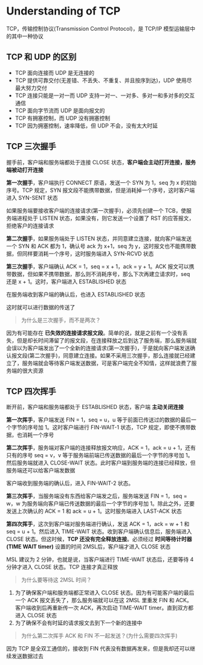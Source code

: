# Understanding of TCP

TCP，传输控制协议(Transmission Control Protocol)，是 TCP/IP 模型运输层中的其中一种协议

## TCP 和 UDP 的区别

- TCP 面向连接而 UDP 是无连接的
- TCP 提供可靠交付(无差错、不丢失、不重复、并且按序到达)，UDP 使用尽最大努力交付
- TCP 连接只能是一对一而 UDP 支持一对一、一对多、多对一和多对多的交互通信
- TCP 面向字节流而 UDP 是面向报文的
- TCP 有拥塞控制，而 UDP 没有拥塞控制
- TCP 因为拥塞控制，速率降低，但 UDP 不会，没有太大时延

## TCP 三次握手

握手前，客户端和服务端都处于连接 CLOSE 状态，**客户端会主动打开连接，服务端被动打开连接**

**第一次握手**，客户端执行 CONNECT 原语，发送一个 SYN 为 1，seq 为 x 的初始序号。TCP 规定，SYN 报文段不能携带数据，但是消耗掉一个序号，这时客户端进入 SYN-SENT 状态

如果服务端要接收客户端的连接请求(第一次握手)，必须先创建一个 TCB，使服务端进程处于 LISTEN 状态，如果没有，则它发送一个设置了 RST 的应答报文，拒绝客户的连接请求

**第二次握手**，如果服务端处于 LISTEN 状态，并同意建立连接，就向客户端发送一个 SYN 和 ACK 都为 1，确认号 ack 为 x+1，seq 为 y，这时报文也不能携带数据，但同样要消耗一个序号，这时服务端进入 SYN-RCVD 状态

**第三次握手**，客户端确认 ACK = 1，seq = x + 1，ack = y + 1。ACK 报文可以携带数据，但如果不携带数据，那么则不消耗序号，那么下次再建立请求时，seq 还是 x + 1。这时，客户端进入 ESTABLISHED 状态

在服务端收到客户端的确认后，也进入 ESTABLISHED 状态

这时就可以进行数据的传送了

> 为什么是三次握手，而不是两次？

因为有可能存在 **已失效的连接请求报文段**。简单的说，就是之前有一个没有丢失，但是却长时间滞留了的报文段，在连接释放之后到达了服务端，那么服务端就会误以为客户端发出了一个全新的连接请求(第一次握手)，于是就向客户端发送确认报文段(第二次握手)，同意建立连接。如果不采用三次握手，那么连接就已经建立了，服务端就会等待客户端发送数据，可是客户端完全不知情，这样就浪费了服务端的很大资源

## TCP 四次挥手

断开前，客户端和服务端都处于 ESTABLISHED 状态，客户端 **主动关闭连接**

**第一次挥手**，客户端发送 FIN = 1，seq = u，u 等于前面已传送过的数据的最后一个字节的序号加 1。这时客户端进行 FIN-WAIT-1 状态，TCP 规定，即使不携带数据，也消耗一个序号

**第二次挥手**，服务端对客户端的连接释放报文响应，ACK = 1，ack = u + 1，还有只有的序号 seq = v，v 等于服务端前端已传送数据的最后一个字节的序号加 1。然后服务端就进入 CLOSE-WAIT 状态。此时客户端到服务端的连接已经释放，但服务端还可以给客户端发数据

客户端收到服务端的确认后，进入 FIN-WAIT-2 状态。

**第三次挥手**，当服务端没有东西给客户端发之后，服务端发送 FIN = 1，seq = w，w 为服务端向客户端已传送数据的最后一个字节的序号加 1。除此之外，还要发送上次确认的 ACK = 1 和 ack = u + 1。这时服务端进入 LAST-ACK 状态

**第四次挥手**，这次到客户端对服务端进行确认，发送 ACK = 1，ack = w + 1 和 seq = u + 1。然后进入 TIME-WAIT 状态。收到客户端确认信息后，服务端进入 CLOSE 状态。但这时候，**TCP 还没有完全释放连接**。必须经过 **时间等待计时器(TIME WAIT timer)** 设置的时间 2MSL后，客户端才进入 CLOSE 状态

MSL 建议为 2 分钟，也就是说，当客户端进行 TIME-WAIT 状态后，还要等待 4 分钟才进入 CLOSE 状态。TCP 连接才真正释放

> 为什么要等待这 2MSL 时间？

1. 为了确保客户端和服务端都正常进入 CLOSE 状态。因为有可能客户端的最后一个 ACK 报文丢失了，那么服务端就可以在这 2MSL 里重发 FIN 和 ACK。客户端收到后再重新传一次 ACK，再次启动 TIME-WAIT timer。直到双方都进入 CLOSE 状态
2. 为了确保不会有时延的请求报文去到下一个新的连接中

> 为什么第二次挥手 ACK 和 FIN 不一起发送？(为什么需要四次挥手)

因为 TCP 是全双工通信的，接收到 FIN 代表没有数据再发来，但是我却还可以继续发送数据过去